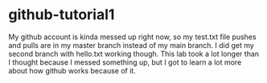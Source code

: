 # github-tutorial1
My github account is kinda messed up right now, so my test.txt file pushes and pulls are in my master branch instead of my main branch. I did get my second branch with hello.txt working though. This lab took a lot longer than I thought because I messed something up, but I got to learn a lot more about how github works because of it. 

